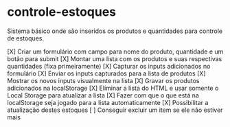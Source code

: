 # controle-estoques
Sistema básico onde são inseridos os produtos e quantidades para controle de estoques.

[X] Criar um formulário com campo para nome do produto, quantidade e um botão para submit
[X] Montar uma lista com os produtos e suas respectivas quantidades (fixa primeiramente)
[X] Capturar os inputs adicionados no formulário 
[X] Enviar os inputs capturados para a lista de produtos
[X] Mostrar os novos inputs visualmente na lista
[X] Gravar os produtos adicionados na localStorage
[X] Eliminar a lista do HTML e usar somente o Local Storage para atualizar a lista
[X] Fazer com que o que está na localStorage seja jogado para a lista automaticamente
[X] Possibilitar a atualização destes estoques
[ ] Conseguir excluir um item se ele não estiver mais